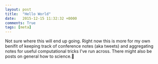 ```yaml
---
layout: post
title:  "Hello World"
date:   2015-12-15 11:32:32 +0000
comments: True
tags: [meta]
---
```


Not sure where this will end up going. Right now this is more for my own benifit of keeping track of conference notes (aka tweets) and aggregating notes for useful computational tricks I've run across. There might also be posts on general how to science.
